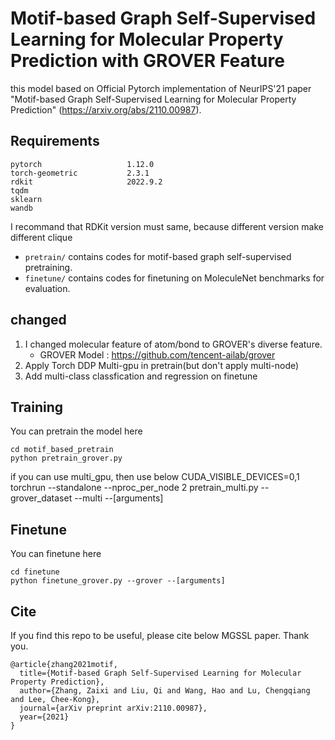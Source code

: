 # Motif-based Graph Self-Supervised Learning for Molecular Property Prediction with GROVER Feature
this model based on Official Pytorch implementation of NeurIPS'21 paper "Motif-based Graph Self-Supervised Learning for Molecular Property Prediction"
(https://arxiv.org/abs/2110.00987). 
## Requirements
```
pytorch                   1.12.0             
torch-geometric           2.3.1
rdkit                     2022.9.2
tqdm                      
sklearn
wandb
```
I recommand that RDKit version must same, because different version make different clique

* `pretrain/` contains codes for motif-based graph self-supervised pretraining.
* `finetune/` contains codes for finetuning on MoleculeNet benchmarks for evaluation.

## changed
1. I changed molecular feature of atom/bond to GROVER's diverse feature.
   * GROVER Model : https://github.com/tencent-ailab/grover  
2. Apply Torch DDP Multi-gpu in pretrain(but don't apply multi-node)
3. Add multi-class classfication and regression on finetune

## Training
You can pretrain the model here
```
cd motif_based_pretrain
python pretrain_grover.py
```
if you can use multi_gpu, then use below
CUDA_VISIBLE_DEVICES=0,1 torchrun --standalone --nproc_per_node 2 pretrain_multi.py --grover_dataset --multi --[arguments]

## Finetune
You can finetune here
```
cd finetune
python finetune_grover.py --grover --[arguments]
```

## Cite
If you find this repo to be useful, please cite below MGSSL paper. Thank you.
```
@article{zhang2021motif,
  title={Motif-based Graph Self-Supervised Learning for Molecular Property Prediction},
  author={Zhang, Zaixi and Liu, Qi and Wang, Hao and Lu, Chengqiang and Lee, Chee-Kong},
  journal={arXiv preprint arXiv:2110.00987},
  year={2021}
}
```
